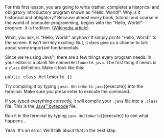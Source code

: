 For this first lesson, you are going to write (rather, complete)
a historical and obligatory introductory program known as &ldquo;Hello, World!&rdquo;. Why is it historical and obligatory?
Because almost every book, tutorial and course in the world of computer programming, begins with the &ldquo;Hello, World!&rdquo;
    program. It is tradition. <a href="https://en.wikipedia.org/wiki/%22Hello,_World!%22_program">(Wikipedia article)</a>

What, you ask, is &ldquo;Hello, World!&rdquo; anyhow? It simply prints &ldquo;Hello, World!&rdquo; to the screen.
It isn't terribly exciting. But, it does give us a chance to talk about some important fundamentals.

Since we're using Java&trade;, there are a few things every program needs. In your editor is a blank file named <code>HelloWorld.java</code>.
The first thing it needs is a <code>class</code> definition. Make it look like this:
<pre class="file">
public class HelloWorld {}
</pre>

Try compiling it by typing `javac HelloWorld.java`{{execute}} into the terminal. Make sure you press enter to execute the command.

If you typed everything correctly, it will compile your `.java` file into a `.class` file. 
This is the [Java&trade; bytecode](https://www.javaworld.com/article/2077233/core-java/bytecode-basics.html "Java Bytecode Information") file. 

Run it in the terminal by typing `java HelloWorld`{{execute}} to see what happens&hellip;

Yeah. It's an error. We'll talk about that in the next step.